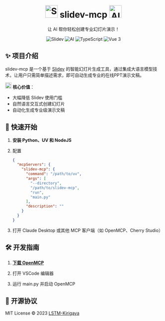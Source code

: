 
<div align="center">
  <h1>
    <img src="https://api.iconify.design/logos:slidev.svg" width="40" height="40" alt="Slidev"/>
    slidev-mcp 
    <img src="https://api.iconify.design/logos:openai-icon.svg" width="40" height="40" alt="AI"/>
  </h1>
  <p>让 AI 帮你轻松创建专业幻灯片演示！</p>
  
  <div>
    <img src="https://img.shields.io/badge/Slidev-@latest-blue?logo=slidev" alt="Slidev"/>
    <img src="https://img.shields.io/badge/AI-大模型-orange?logo=openai" alt="AI"/>
    <img src="https://img.shields.io/badge/TypeScript-4.9.5-blue?logo=typescript" alt="TypeScript"/>
    <img src="https://img.shields.io/badge/Vue-3.3-green?logo=vue.js" alt="Vue 3"/>
  </div>
</div>

## ✨ 项目介绍

slidev-mcp 是一个基于 [Slidev](https://github.com/slidevjs/slidev) 的智能幻灯片生成工具，通过集成大语言模型技术，让用户只需简单描述需求，即可自动生成专业的在线PPT演示文稿。

<img src="https://api.iconify.design/mdi:robot-happy-outline.svg" width="20" height="20" alt="AI"/> **核心价值**：
- 大幅降低 Slidev 使用门槛
- 自然语言交互式创建幻灯片
- 自动化生成专业级演示文稿

## 🚀 快速开始

1. **安装 Python、UV 和 NodeJS**


2. 配置
    ```json
    {
      "mcpServers": {
        "slidev-mcp": {
          "command": "/path/to/uv",
          "args": [
            "--directory",
            "/path/to/slidev-mcp",
            "run",
            "main.py"
          ],
          "description": ""
        }
      }
    }
    ```

3. 打开 Claude Desktop 或其他 MCP 客户端（如 OpenMCP、Cherry Studio）

## 🛠️ 开发指南

1. [**下载 OpenMCP**](https://kirigaya.cn/openmcp/plugin-tutorial/quick-start/acquire-openmcp.html)

2. 打开 VSCode 编辑器
3. 运行 main.py 并启动 OpenMCP


## 📄 开源协议

MIT License © 2023 [LSTM-Kirigaya](https://github.com/LSTM-Kirigaya)
